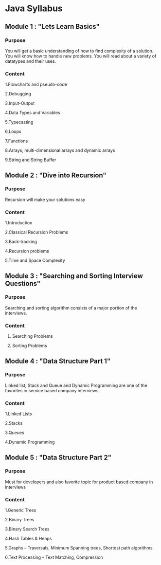 # Java Syllabus

## Module 1 : "Lets Learn Basics"

### Purpose

You will get a basic understanding of how to find complexity of a solution. You will know how to handle new problems. You will read about a variety of datatypes and their uses.

### Content
1.Flowcharts and pseudo-code 

2.Debugging

3.Input-Output 

4.Data Types and Variables 

5.Typecasting 

6.Loops 

7.Functions 

8.Arrays, multi-dimensional arrays and dynamic arrays 

9.String and String Buffer

## Module 2 : "Dive into Recursion"

### Purpose

Recursion will make your solutions easy

### Content

1.Introduction

2.Classical Recursion Problems

3.Back-tracking

4.Recursion problems

5.Time and Space Complexity

## Module 3 : "Searching and Sorting Interview Questions"

### Purpose

Searching and sorting algorithm consists of a major portion of the interviews.
### Content
1. Searching Problems

2. Sorting Problems

## Module 4 : "Data Structure Part 1"

### Purpose
Linked list, Stack and Queue and Dynamic Programming are one of the favorites in service based company interviews.

### Content
1.Linked Lists

2.Stacks

3.Queues

4.Dynamic Programming

## Module 5 : "Data Structure Part 2"

### Purpose
Must for developers and also favorite topic for product based company in interviews
### Content
1.Generic Trees

2.Binary Trees

3.Binary Search Trees

4.Hash Tables & Heaps

5.Graphs – Traversals, Minimum Spanning trees, Shortest path algorithms

6.Text Processing – Text Matching, Compression




